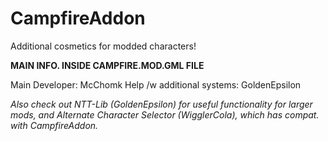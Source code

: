 # CampfireAddon
Additional cosmetics for modded characters!

**MAIN INFO. INSIDE CAMPFIRE.MOD.GML FILE**

Main Developer: McChomk
Help /w additional systems: GoldenEpsilon

_Also check out NTT-Lib (GoldenEpsilon) for useful functionality for larger mods,_
_and Alternate Character Selector (WigglerCola), which has compat. with CampfireAddon._